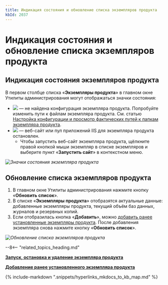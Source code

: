 ```yaml
---
title: Индикация состояния и обновление списка экземпляров продукта
kbId: 2037
---
```


# Индикация состояния и обновление списка экземпляров продукта

## Индикация состояния экземпляров продукта

В первом столбце списка «**Экземпляры продукта**» в главном окне Утилиты администрирования могут отображаться значки состояния:

- ![](https://kb.comindware.ru/assets/img_667ebc69480ac.png) — не найдена конфигурация экземпляра продукта. Попробуйте изменить пути к файлам экземпляра продукта. См. статью [Настройка конфигурации и просмотр фактических путей к папкам экземпляра продукта](https://kb.comindware.ru/article.php?id=2036).
- ![](https://kb.comindware.ru/assets/img_667c2fcf30ac0.png) — веб-сайт или пул приложений IIS для экземпляра продукта остановлен.
    - Чтобы запустить веб-сайт экземпляра продукта, щёлкните правой кнопкой мыши экземпляр в списке экземпляров и выберите пункт «**Запустить сайт**» в контекстном меню.

_![Значки состояния экземпляра продукта](https://kb.comindware.ru/assets/img_667ec17336c2e.png)_

## Обновление списка экземпляров продукта

1. В главном окне Утилиты администрирования нажмите кнопку «**Обновить список**».
2. В списке «**Экземпляры продукта**» отобразятся актуальные данные: добавленные экземпляры продукта, текущий объём баз данных, журналов и резервных копий.
3. Если отобразилась кнопка «**Добавить**», можно [добавить ранее установленные экземпляры продукта](https://kb.comindware.ru/article.php?id=2032#mcetoc_1i1abi2m82). После добавления экземпляра снова нажмите кнопку «**Обновить список**».

_![Обновление списка экземпляров продукта](https://kb.comindware.ru/assets/img_667ebf655edcc.png)_

--8<-- "related_topics_heading.md"

**[Запуск, остановка и удаление экземпляра продукта](https://kb.comindware.ru/article.php?id=2035)**

**[Добавление ранее установленного экземпляра продукта](https://kb.comindware.ru/article.php?id=2032#mcetoc_1i1abi2m82)**

{% include-markdown ".snippets/hyperlinks_mkdocs_to_kb_map.md" %}
